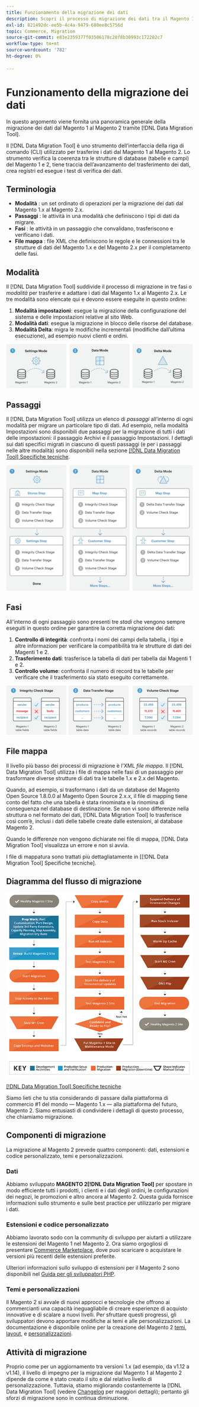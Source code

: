 ```yaml
---
title: Funzionamento della migrazione dei dati
description: Scopri il processo di migrazione dei dati tra il Magento 1 e il Magento 2, compresi terminologia, diagrammi di flusso di lavoro e passaggi.
exl-id: 821492dc-ee5b-4c4a-9479-680ee8c5756d
topic: Commerce, Migration
source-git-commit: e83e2359377f03506178c28f8b30993c172282c7
workflow-type: tm+mt
source-wordcount: '782'
ht-degree: 0%

---
```


# Funzionamento della migrazione dei dati

In questo argomento viene fornita una panoramica generale della migrazione dei dati dal Magento 1 al Magento 2 tramite [!DNL Data Migration Tool].

Il [!DNL Data Migration Tool] è uno strumento dell’interfaccia della riga di comando (CLI) utilizzato per trasferire i dati dal Magento 1 al Magento 2. Lo strumento verifica la coerenza tra le strutture di database (tabelle e campi) del Magento 1 e 2, tiene traccia dell’avanzamento del trasferimento dei dati, crea registri ed esegue i test di verifica dei dati.

## Terminologia

* **Modalità** : un set ordinato di operazioni per la migrazione dei dati dal Magento 1.x al Magento 2.x.
* **Passaggi** : le attività in una modalità che definiscono i tipi di dati da migrare.
* **Fasi** : le attività in un passaggio che convalidano, trasferiscono e verificano i dati.
* **File mappa** : file XML che definiscono le regole e le connessioni tra le strutture di dati del Magento 1.x e del Magento 2.x per il completamento delle fasi.

## Modalità

Il [!DNL Data Migration Tool] suddivide il processo di migrazione in tre fasi o *modalità* per trasferire e adattare i dati dal Magento 1.x al Magento 2.x. Le tre modalità sono elencate qui e devono essere eseguite in questo ordine:

1. **Modalità impostazioni**: esegue la migrazione della configurazione del sistema e delle impostazioni relative al sito Web.
1. **Modalità dati**: esegue la migrazione in blocco delle risorse del database.
1. **Modalità Delta**: migra le modifiche incrementali (modifiche dall’ultima esecuzione), ad esempio nuovi clienti e ordini.

![Modalità di migrazione](../../assets/data-migration/MigrationModes2.png)

## Passaggi

Il [!DNL Data Migration Tool] utilizza un elenco di *passaggi* all’interno di ogni modalità per migrare un particolare tipo di dati. Ad esempio, nella modalità Impostazioni sono disponibili due passaggi per la migrazione di tutti i dati delle impostazioni: il passaggio Archivi e il passaggio Impostazioni. I dettagli sui dati specifici migrati in ciascuno di questi passaggi (e per i passaggi nelle altre modalità) sono disponibili nella sezione [[!DNL Data Migration Tool] Specifiche tecniche](technical-specification.md).

![Panoramica sulla migrazione](../../assets/data-migration/MigrationOverview2.png)

## Fasi

All&#39;interno di ogni passaggio sono presenti tre *stadi* che vengono sempre eseguiti in questo ordine per garantire la corretta migrazione dei dati:

1. **Controllo di integrità**: confronta i nomi dei campi della tabella, i tipi e altre informazioni per verificare la compatibilità tra le strutture di dati dei Magenti 1 e 2.
1. **Trasferimento dati**: trasferisce la tabella di dati per tabella dai Magenti 1 e 2.
1. **Controllo volume**: confronta il numero di record tra le tabelle per verificare che il trasferimento sia stato eseguito correttamente.

![Fasi di migrazione](../../assets/data-migration/MigrationSteps2.png)

## File mappa

Il livello più basso dei processi di migrazione è l&#39;XML *file mappa*. Il [!DNL Data Migration Tool] utilizza i file di mappa nelle fasi di un passaggio per trasformare diverse strutture di dati tra le tabelle 1.x e 2.x del Magento.

Quando, ad esempio, si trasformano i dati da un database del Magento Open Source 1.8.0.0 al Magento Open Source 2.x.x, il file di mapping tiene conto del fatto che una tabella è stata rinominata e la rinomina di conseguenza nel database di destinazione. Se non vi sono differenze nella struttura o nel formato dei dati, [!DNL Data Migration Tool] lo trasferisce così com’è, inclusi i dati delle tabelle create dalle estensioni, al database Magento 2.

Quando le differenze non vengono dichiarate nei file di mappa, [!DNL Data Migration Tool] visualizza un errore e non si avvia.

I file di mappatura sono trattati più dettagliatamente in [[!DNL Data Migration Tool] Specifiche tecniche].

## Diagramma del flusso di migrazione

![Flusso di migrazione](../../assets/data-migration/migration_flow.png)

[[!DNL Data Migration Tool] Specifiche tecniche](technical-specification.md)

Siamo lieti che tu stia considerando di passare dalla piattaforma di commercio #1 del mondo — Magento 1.x — alla piattaforma del futuro, Magento 2. Siamo entusiasti di condividere i dettagli di questo processo, che chiamiamo migrazione.

## Componenti di migrazione

La migrazione al Magento 2 prevede quattro componenti: dati, estensioni e codice personalizzato, temi e personalizzazioni.

### Dati

Abbiamo sviluppato **MAGENTO 2[!DNL Data Migration Tool]** per spostare in modo efficiente tutti i prodotti, i clienti e i dati degli ordini, le configurazioni dei negozi, le promozioni e altro ancora al Magento 2. Questa guida fornisce informazioni sullo strumento e sulle best practice per utilizzarlo per migrare i dati.

### Estensioni e codice personalizzato

Abbiamo lavorato sodo con la community di sviluppo per aiutarti a utilizzare le estensioni del Magento 1 nel Magento 2. Ora siamo orgogliosi di presentare [Commerce Marketplace](https://marketplace.magento.com/), dove puoi scaricare o acquistare le versioni più recenti delle estensioni preferite.

Ulteriori informazioni sullo sviluppo di estensioni per il Magento 2 sono disponibili nel [Guida per gli sviluppatori PHP](https://developer.adobe.com/commerce/php/development/).

### Temi e personalizzazioni

Il Magento 2 si avvale di nuovi approcci e tecnologie che offrono ai commercianti una capacità ineguagliabile di creare esperienze di acquisto innovative e di scalare a nuovi livelli. Per sfruttare questi progressi, gli sviluppatori devono apportare modifiche ai temi e alle personalizzazioni. La documentazione è disponibile online per la creazione del Magento 2 [temi](https://developer.adobe.com/commerce/frontend-core/guide/themes/), [layout](https://developer.adobe.com/commerce/frontend-core/guide/layouts/), e [personalizzazioni](https://developer.adobe.com/commerce/frontend-core/guide/layouts/xml-manage/).

## Attività di migrazione

Proprio come per un aggiornamento tra versioni 1.x (ad esempio, da v1.12 a v1.14), il livello di impegno per la migrazione dal Magento 1 al Magento 2 dipende da come è stato creato il sito e dal relativo livello di personalizzazione.
Tuttavia, stiamo migliorando costantemente la [!DNL Data Migration Tool] (vedere [Changelog](https://github.com/magento/data-migration-tool/blob/2.3/CHANGELOG.md) per maggiori dettagli); pertanto gli sforzi di migrazione sono in continua diminuzione.

